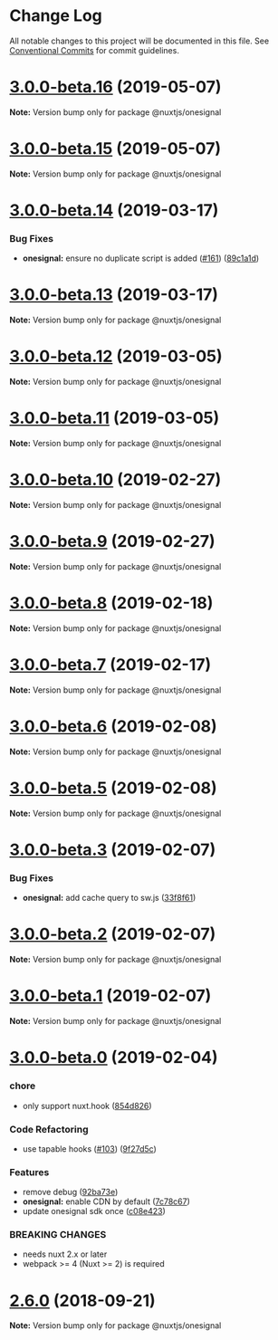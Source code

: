 # Change Log

All notable changes to this project will be documented in this file.
See [Conventional Commits](https://conventionalcommits.org) for commit guidelines.

# [3.0.0-beta.16](https://github.com/nuxt-community/pwa-module/compare/v3.0.0-beta.15...v3.0.0-beta.16) (2019-05-07)

**Note:** Version bump only for package @nuxtjs/onesignal





# [3.0.0-beta.15](https://github.com/nuxt-community/pwa-module/compare/v3.0.0-beta.14...v3.0.0-beta.15) (2019-05-07)

**Note:** Version bump only for package @nuxtjs/onesignal





# [3.0.0-beta.14](https://github.com/nuxt-community/pwa-module/compare/v3.0.0-beta.13...v3.0.0-beta.14) (2019-03-17)


### Bug Fixes

* **onesignal:** ensure no duplicate script is added ([#161](https://github.com/nuxt-community/pwa-module/issues/161)) ([89c1a1d](https://github.com/nuxt-community/pwa-module/commit/89c1a1d))





# [3.0.0-beta.13](https://github.com/nuxt-community/pwa-module/compare/v3.0.0-beta.12...v3.0.0-beta.13) (2019-03-17)

**Note:** Version bump only for package @nuxtjs/onesignal





# [3.0.0-beta.12](https://github.com/nuxt-community/pwa-module/compare/v3.0.0-beta.11...v3.0.0-beta.12) (2019-03-05)

**Note:** Version bump only for package @nuxtjs/onesignal





# [3.0.0-beta.11](https://github.com/nuxt-community/pwa-module/compare/v3.0.0-beta.10...v3.0.0-beta.11) (2019-03-05)

**Note:** Version bump only for package @nuxtjs/onesignal





# [3.0.0-beta.10](https://github.com/nuxt-community/pwa-module/compare/v3.0.0-beta.9...v3.0.0-beta.10) (2019-02-27)

**Note:** Version bump only for package @nuxtjs/onesignal





# [3.0.0-beta.9](https://github.com/nuxt-community/pwa-module/compare/v3.0.0-beta.8...v3.0.0-beta.9) (2019-02-27)

**Note:** Version bump only for package @nuxtjs/onesignal





# [3.0.0-beta.8](https://github.com/nuxt-community/pwa-module/compare/v3.0.0-beta.7...v3.0.0-beta.8) (2019-02-18)

**Note:** Version bump only for package @nuxtjs/onesignal





# [3.0.0-beta.7](https://github.com/nuxt-community/pwa-module/compare/v3.0.0-beta.6...v3.0.0-beta.7) (2019-02-17)

**Note:** Version bump only for package @nuxtjs/onesignal





# [3.0.0-beta.6](https://github.com/nuxt-community/pwa-module/compare/v3.0.0-beta.5...v3.0.0-beta.6) (2019-02-08)

**Note:** Version bump only for package @nuxtjs/onesignal





# [3.0.0-beta.5](https://github.com/nuxt-community/pwa-module/compare/v3.0.0-beta.3...v3.0.0-beta.5) (2019-02-08)

**Note:** Version bump only for package @nuxtjs/onesignal





# [3.0.0-beta.3](https://github.com/nuxt-community/pwa-module/compare/v3.0.0-beta.2...v3.0.0-beta.3) (2019-02-07)


### Bug Fixes

* **onesignal:** add cache query to sw.js ([33f8f61](https://github.com/nuxt-community/pwa-module/commit/33f8f61))





# [3.0.0-beta.2](https://github.com/nuxt-community/pwa-module/compare/v3.0.0-beta.1...v3.0.0-beta.2) (2019-02-07)

**Note:** Version bump only for package @nuxtjs/onesignal





# [3.0.0-beta.1](https://github.com/nuxt-community/pwa-module/compare/v3.0.0-beta.0...v3.0.0-beta.1) (2019-02-07)

**Note:** Version bump only for package @nuxtjs/onesignal





# [3.0.0-beta.0](https://github.com/nuxt-community/pwa-module/compare/v2.6.0...v3.0.0-beta.0) (2019-02-04)


### chore

* only support nuxt.hook ([854d826](https://github.com/nuxt-community/pwa-module/commit/854d826))


### Code Refactoring

* use tapable hooks ([#103](https://github.com/nuxt-community/pwa-module/issues/103)) ([9f27d5c](https://github.com/nuxt-community/pwa-module/commit/9f27d5c))


### Features

* remove debug ([92ba73e](https://github.com/nuxt-community/pwa-module/commit/92ba73e))
* **onesignal:** enable CDN by default ([7c78c67](https://github.com/nuxt-community/pwa-module/commit/7c78c67))
* update onesignal sdk once ([c08e423](https://github.com/nuxt-community/pwa-module/commit/c08e423))


### BREAKING CHANGES

* needs nuxt 2.x or later
* webpack >= 4 (Nuxt >= 2) is required





<a name="2.6.0"></a>
# [2.6.0](https://github.com/nuxt-community/pwa-module/compare/v2.5.0...v2.6.0) (2018-09-21)

**Note:** Version bump only for package @nuxtjs/onesignal
